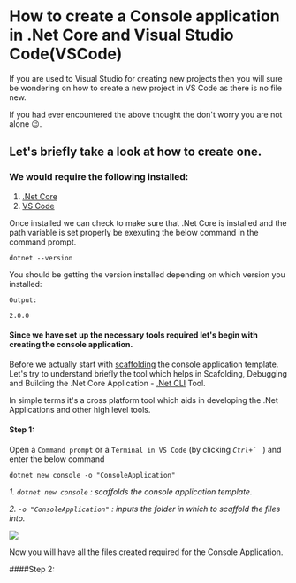# How to create a Console application in .Net Core and Visual Studio Code(VSCode) 


If you are used to Visual Studio for creating new projects then you will sure be wondering on how to create a new project in VS Code as there is no file new.

If you had ever encountered the above thought the don't worry you are not alone :wink:.

## Let's briefly take a look at how to create one.

### We would require the following installed:             
1. [.Net Core](http://www.microsoft.com/net/download/core)
2. [VS Code](https://code.visualstudio.com/) 

Once installed we can check to make sure that .Net Core is installed and the path variable is set properly be exexuting the below command in the command prompt.

```
dotnet --version
```
You should be getting the version installed depending on which version you installed:
```
Output:

2.0.0
```

#### Since we have set up the necessary tools required let's begin with creating the console application.

Before we actually start with [scaffolding](http://www.dictionary.com/browse/scaffold) the console application template. Let's try to understand briefly the tool which helps in Scafolding, Debugging and Building the .Net Core Application - [.Net CLI](https://docs.microsoft.com/en-us/dotnet/core/tools/?tabs=netcore2x) Tool.

In simple terms it's a cross platform tool which aids in developing the .Net Applications and other high level tools.
#### Step 1:

Open a ``Command prompt`` or a ``Terminal in VS Code`` (by clicking _``Ctrl+` ``_ ) and enter the below command
```
dotnet new console -o "ConsoleApplication"
```
_1. _``dotnet new console``_ : scaffolds the console application template._ 

_2. _``-o "ConsoleApplication"``_ : inputs the folder in which to scaffold the files into._

![](https://drive.google.com/open?id=0BxD93dWLzjMSNzVVS2xRZTJlY3c)

Now you will have all the files created required for the Console Application.

####Step 2:

